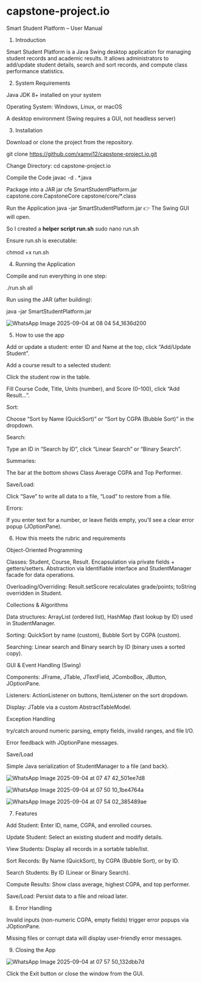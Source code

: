 # capstone-project.io
Smart Student Platform – User Manual

1. Introduction

Smart Student Platform is a Java Swing desktop application for managing student records and academic results.
It allows administrators to add/update student details, search and sort records, and compute class performance statistics.

2. System Requirements

Java JDK 8+ installed on your system

Operating System: Windows, Linux, or macOS

A desktop environment (Swing requires a GUI, not headless server)

3. Installation

Download or clone the project from the repository.

git clone https://github.com/xamvi12/capstone-project.io.git

Change Directory:
cd capstone-project.io

Compile the Code
javac -d . *.java

Package into a JAR
jar cfe SmartStudentPlatform.jar 
capstone.core.CapstoneCore capstone/core/*.class

Run the Application
java -jar SmartStudentPlatform.jar
👉 The Swing GUI will open.

So I created a **helper script run.sh**
sudo nano run.sh

Ensure run.sh is executable:

chmod +x run.sh

4. Running the Application

Compile and run everything in one step:

./run.sh all


Run using the JAR (after building):

java -jar SmartStudentPlatform.jar

![WhatsApp Image 2025-09-04 at 08 04 54_1636d200](https://github.com/user-attachments/assets/a1cdf106-01f8-4e82-b0b9-2cd4ee201810)


5) How to use the app 

Add or update a student: enter ID and Name at the top, click “Add/Update Student”.

Add a course result to a selected student:

Click the student row in the table.

Fill Course Code, Title, Units (number), and Score (0–100), click “Add Result…”.

Sort:

Choose “Sort by Name (QuickSort)” or “Sort by CGPA (Bubble Sort)” in the dropdown.

Search:

Type an ID in “Search by ID”, click “Linear Search” or “Binary Search”.

Summaries:

The bar at the bottom shows Class Average CGPA and Top Performer.

Save/Load:

Click “Save” to write all data to a file, “Load” to restore from a file.

Errors:

If you enter text for a number, or leave fields empty, you’ll see a clear error popup (JOptionPane).

6) How this meets the rubric and requirements

Object-Oriented Programming

Classes: Student, Course, Result. Encapsulation via private fields + getters/setters. Abstraction via Identifiable interface and StudentManager facade for data operations.

Overloading/Overriding: Result.setScore recalculates grade/points; toString overridden in Student.

Collections & Algorithms

Data structures: ArrayList (ordered list), HashMap (fast lookup by ID) used in StudentManager.

Sorting: QuickSort by name (custom), Bubble Sort by CGPA (custom).

Searching: Linear search and Binary search by ID (binary uses a sorted copy).

GUI & Event Handling (Swing)

Components: JFrame, JTable, JTextField, JComboBox, JButton, JOptionPane.

Listeners: ActionListener on buttons, ItemListener on the sort dropdown.

Display: JTable via a custom AbstractTableModel.

Exception Handling

try/catch around numeric parsing, empty fields, invalid ranges, and file I/O.

Error feedback with JOptionPane messages.

Save/Load

Simple Java serialization of StudentManager to a file (and back).

![WhatsApp Image 2025-09-04 at 07 47 42_501ee7d8](https://github.com/user-attachments/assets/878ba02f-70ef-41d7-85d9-f29a591de7ba)

![WhatsApp Image 2025-09-04 at 07 50 10_1be4764a](https://github.com/user-attachments/assets/468e3a49-1fc4-498c-aecc-04e01d182cb8)

![WhatsApp Image 2025-09-04 at 07 54 02_385489ae](https://github.com/user-attachments/assets/4d0cda4f-ada1-40b8-b137-f773b7131e94)



7. Features

Add Student: Enter ID, name, CGPA, and enrolled courses.

Update Student: Select an existing student and modify details.

View Students: Display all records in a sortable table/list.

Sort Records: By Name (QuickSort), by CGPA (Bubble Sort), or by ID.

Search Students: By ID (Linear or Binary Search).

Compute Results: Show class average, highest CGPA, and top performer.

Save/Load: Persist data to a file and reload later.

8. Error Handling

Invalid inputs (non-numeric CGPA, empty fields) trigger error popups via JOptionPane.

Missing files or corrupt data will display user-friendly error messages.

9. Closing the App

![WhatsApp Image 2025-09-04 at 07 57 50_132dbb7d](https://github.com/user-attachments/assets/3c2577bc-25bf-4f2b-960a-fb4031c181a9)

Click the Exit button or close the window from the GUI.
